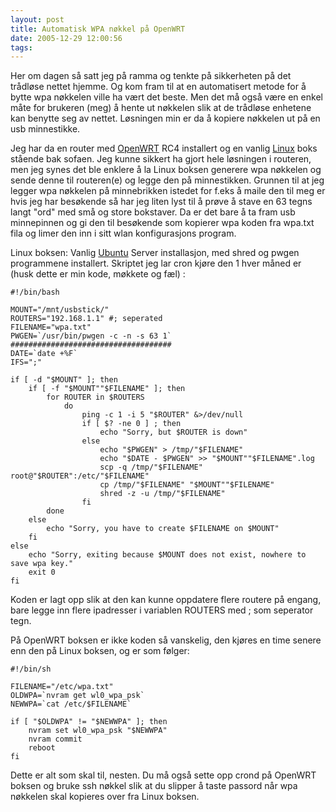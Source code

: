```yaml
---
layout: post
title: Automatisk WPA nøkkel på OpenWRT
date: 2005-12-29 12:00:56
tags: 
---
```

Her om dagen så satt jeg på ramma og tenkte på sikkerheten på det trådløse nettet hjemme. Og kom fram til at en automatisert metode for å bytte wpa nøkkelen ville ha vært det beste. Men det må også være en enkel måte for brukeren (meg) å hente ut nøkkelen slik at de trådløse enhetene kan benytte seg av nettet. Løsningen min er da å kopiere nøkkelen ut på en usb minnestikke.

Jeg har da en router med [OpenWRT](http://openwrt.org/) RC4 installert og en vanlig [Linux](http://www.linux.org/) boks stående bak sofaen. Jeg kunne sikkert ha gjort hele løsningen i routeren, men jeg synes det ble enklere å la Linux boksen generere wpa nøkkelen og sende denne til routeren(e) og legge den på minnestikken. Grunnen til at jeg legger wpa nøkkelen på minnebrikken istedet for f.eks å maile den til meg er hvis jeg har besøkende så har jeg liten lyst til å prøve å stave en 63 tegns langt "ord" med små og store bokstaver. Da er det bare å ta fram usb minnepinnen og gi den til besøkende som kopierer wpa koden fra wpa.txt fila og limer den inn i sitt wlan konfigurasjons program.

Linux boksen:
Vanlig [Ubuntu](http://www.ubuntu.com/) Server installasjon, med shred og pwgen programmene installert.
Skriptet jeg lar cron kjøre den 1 hver måned er (husk dette er min kode, møkkete og fæl) :

	#!/bin/bash

	MOUNT="/mnt/usbstick/"
	ROUTERS="192.168.1.1" #; seperated
	FILENAME="wpa.txt"
	PWGEN=`/usr/bin/pwgen -c -n -s 63 1`
	####################################
	DATE=`date +%F`
	IFS=";"

	if [ -d "$MOUNT" ]; then
		if [ -f "$MOUNT""$FILENAME" ]; then
			for ROUTER in $ROUTERS
				do
					ping -c 1 -i 5 "$ROUTER" &>/dev/null
					if [ $? -ne 0 ] ; then
						echo "Sorry, but $ROUTER is down"
					else
						echo "$PWGEN" > /tmp/"$FILENAME"
						echo "$DATE - $PWGEN" >> "$MOUNT""$FILENAME".log
						scp -q /tmp/"$FILENAME" root@"$ROUTER":/etc/"$FILENAME"
						cp /tmp/"$FILENAME" "$MOUNT""$FILENAME"
						shred -z -u /tmp/"$FILENAME"
					fi
			done
		else
			echo "Sorry, you have to create $FILENAME on $MOUNT"
		fi
	else
		echo "Sorry, exiting because $MOUNT does not exist, nowhere to save wpa key."
		exit 0
	fi

Koden er lagt opp slik at den kan kunne oppdatere flere routere på engang, bare legge inn flere ipadresser i variablen ROUTERS med ; som seperator tegn.

På OpenWRT boksen er ikke koden så vanskelig, den kjøres en time senere enn den på Linux boksen, og er som følger:

	#!/bin/sh

	FILENAME="/etc/wpa.txt"
	OLDWPA=`nvram get wl0_wpa_psk`
	NEWWPA=`cat /etc/$FILENAME`

	if [ "$OLDWPA" != "$NEWWPA" ]; then
		nvram set wl0_wpa_psk "$NEWWPA"
		nvram commit
		reboot
	fi

Dette er alt som skal til, nesten. Du må også sette opp crond på OpenWRT boksen og bruke ssh nøkkel slik at du slipper å taste passord når wpa nøkkelen skal kopieres over fra Linux boksen.